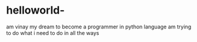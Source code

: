 # helloworld-
am vinay my dream to become  a programmer in python  language am trying to do what i need to do in all the ways  
